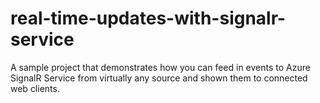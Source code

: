 # real-time-updates-with-signalr-service
A sample project that demonstrates how you can feed in events to Azure SignalR Service from virtually any source and shown them to connected web clients.

